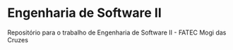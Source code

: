 # Engenharia de Software II
Repositório para o trabalho de Engenharia de Software II - FATEC Mogi das Cruzes
